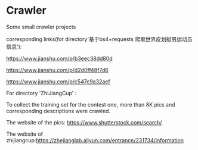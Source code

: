 # Crawler

Some small crawler projects

corresponding links(for directory'基于bs4+requests 爬取世界皮划艇男运动员信息'):

https://www.jianshu.com/p/b3eec38dd80d

https://www.jianshu.com/p/d2d0ff48f7d6

https://www.jianshu.com/p/c547c9a32aef



For directory 'ZhiJiangCup' :

To collect the training set for the contest one, more than 8K pics and corresponding descriptions were crawled.

The website of the pics: https://www.shutterstock.com/search/

The website of zhijiangcup:https://zhejianglab.aliyun.com/entrance/231734/information


